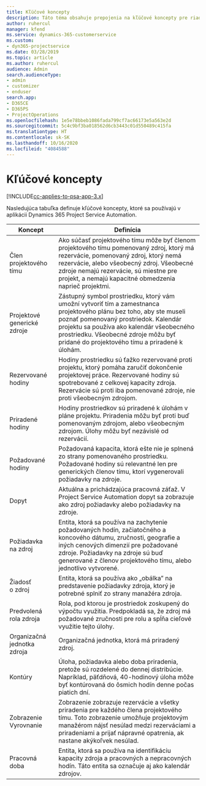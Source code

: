 ```yaml
---
title: Kľúčové koncepty
description: Táto téma obsahuje prepojenia na kľúčové koncepty pre riadenie zdrojov v Project Service Automation.
author: ruhercul
manager: kfend
ms.service: dynamics-365-customerservice
ms.custom:
- dyn365-projectservice
ms.date: 03/28/2019
ms.topic: article
ms.author: ruhercul
audience: Admin
search.audienceType:
- admin
- customizer
- enduser
search.app:
- D365CE
- D365PS
- ProjectOperations
ms.openlocfilehash: 1e5e78bbeb1086fada799cf7ac66173e5a563e2d
ms.sourcegitcommit: 5c4c9bf3ba018562d6cb3443c01d550489c415fa
ms.translationtype: HT
ms.contentlocale: sk-SK
ms.lasthandoff: 10/16/2020
ms.locfileid: "4084588"
---
```

# <a name="key-concepts"></a>Kľúčové koncepty

[!INCLUDE[cc-applies-to-psa-app-3.x](../includes/cc-applies-to-psa-app-3x.md)]

Nasledujúca tabuľka definuje kľúčové koncepty, ktoré sa používajú v aplikácii Dynamics 365 Project Service Automation.

| Koncept                    | Definícia |
|----------------------------|------------|
| Člen projektového tímu        | Ako súčasť projektového tímu môže byť členom projektového tímu pomenovaný zdroj, ktorý má rezervácie, pomenovaný zdroj, ktorý nemá rezervácie, alebo všeobecný zdroj. Všeobecné zdroje nemajú rezervácie, sú miestne pre projekt, a nemajú kapacitné obmedzenia naprieč projektmi. |
| Projektové generické zdroje   | Zástupný symbol prostriedku, ktorý vám umožní vytvoriť tím a zamestnanca projektového plánu bez toho, aby ste museli poznať pomenovaný prostriedok. Kalendár projektu sa používa ako kalendár všeobecného prostriedku. Všeobecné zdroje môžu byť pridané do projektového tímu a priradené k úlohám. |
| Rezervované hodiny               | Hodiny prostriedku sú ťažko rezervované proti projektu, ktorý pomáha zaručiť dokončenie projektovej práce. Rezervované hodiny sú spotrebované z celkovej kapacity zdroja. Rezervácie sú proti iba pomenované zdroje, nie proti všeobecným zdrojom. |
| Priradené hodiny             | Hodiny prostriedkov sú priradené k úlohám v pláne projektu. Priradenia môžu byť proti buď pomenovaným zdrojom, alebo všeobecným zdrojom. Úlohy môžu byť nezávislé od rezervácií. |
| Požadované hodiny             | Požadovaná kapacita, ktorá ešte nie je splnená zo strany pomenovaného prostriedku. Požadované hodiny sú relevantné len pre generických členov tímu, ktorí vygenerovali požiadavky na zdroje. |
| Dopyt                     | Aktuálna a prichádzajúca pracovná záťaž. V Project Service Automation dopyt sa zobrazuje ako zdroj požiadavky alebo požiadavky na zdroje. |
| Požiadavka na zdroj       | Entita, ktorá sa používa na zachytenie požadovaných hodín, začiatočného a koncového dátumu, zručnosti, geografie a iných cenových dimenzií pre požadované zdroje. Požiadavky na zdroje sú buď generované z členov projektového tímu, alebo jednotlivo vytvorené. |
| Žiadosť o zdroj           | Entita, ktorá sa používa ako „obálka” na predstavenie požiadavky zdroja, ktorý je potrebné splniť zo strany manažéra zdroja. |
| Predvolená rola zdroja      | Rola, pod ktorou je prostriedok zoskupený do výpočtu využitia. Predpokladá sa, že zdroj má požadované zručnosti pre rolu a spĺňa cieľové využitie tejto úlohy. |
| Organizačná jednotka zdroja | Organizačná jednotka, ktorá má priradený zdroj. |
| Kontúry                    | Úloha, požiadavka alebo doba priradenia, pretože sú rozdelené do dennej distribúcie. Napríklad, päťdňová, 40-hodinový úloha môže byť kontúrovaná do ôsmich hodín denne počas piatich dní. |
| Zobrazenie Vyrovnanie        | Zobrazenie zobrazuje rezervácie a všetky priradenia pre každého člena projektového tímu. Toto zobrazenie umožňuje projektovým manažérom nájsť nesúlad medzi rezerváciami a priradeniami a prijať nápravné opatrenia, ak nastane akýkoľvek nesúlad. |
| Pracovná doba                 | Entita, ktorá sa používa na identifikáciu kapacity zdroja a pracovných a nepracovných hodín. Táto entita sa označuje aj ako kalendár zdrojov. |
